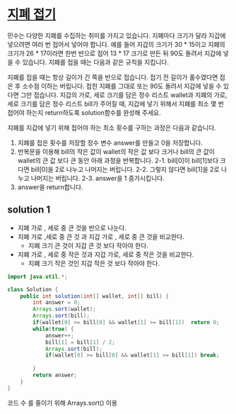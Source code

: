 #  [지폐 접기](https://school.programmers.co.kr/learn/courses/30/lessons/340199?language=java)

민수는 다양한 지폐를 수집하는 취미를 가지고 있습니다. 지폐마다 크기가 달라 지갑에 넣으려면 여러 번 접어서 넣어야 합니다. 예를 들어 지갑의 크기가 30 * 15이고 지폐의 크기가 26 * 17이라면 한번 반으로 접어 13 * 17 크기로 만든 뒤 90도 돌려서 지갑에 넣을 수 있습니다. 지폐를 접을 때는 다음과 같은 규칙을 지킵니다.

지폐를 접을 때는 항상 길이가 긴 쪽을 반으로 접습니다.
접기 전 길이가 홀수였다면 접은 후 소수점 이하는 버립니다.
접힌 지폐를 그대로 또는 90도 돌려서 지갑에 넣을 수 있다면 그만 접습니다.
지갑의 가로, 세로 크기를 담은 정수 리스트 wallet과 지폐의 가로, 세로 크기를 담은 정수 리스트 bill가 주어질 때, 지갑에 넣기 위해서 지폐를 최소 몇 번 접어야 하는지 return하도록 solution함수를 완성해 주세요.

지폐를 지갑에 넣기 위해 접어야 하는 최소 횟수를 구하는 과정은 다음과 같습니다.

1. 지폐를 접은 횟수를 저장할 정수 변수 answer를 만들고 0을 저장합니다.
2. 반복문을 이용해 bill의 작은 값이 wallet의 작은 값 보다 크거나 bill의 큰 값이 wallet의 큰 값 보다 큰 동안 아래 과정을 반복합니다.
   2-1. bill[0]이 bill[1]보다 크다면
   bill[0]을 2로 나누고 나머지는 버립니다.
   2-2. 그렇지 않다면
   bill[1]을 2로 나누고 나머지는 버립니다.
   2-3. answer을 1 증가시킵니다.
3. answer을 return합니다.

## solution 1

- 지폐 가로 , 세로 중 큰 것을 반으로 나눈다.
- 지폐 가로 ,세로 중 큰 것 과 지갑 가로 , 세로 중 큰 것을 비교한다.
  - 지폐 크기 큰 것이 지갑 큰 것 보다 작아야 한다.
- 지폐 가로 , 세로 중 작은 것과 지갑 가로, 세로 중 작은 것을 비교한다.
  - 지폐 크기 작은 것인 지갑 작은 것 보다 작아야 한다.


```java
import java.util.*;

class Solution {
    public int solution(int[] wallet, int[] bill) {
        int answer = 0;
        Arrays.sort(wallet);
        Arrays.sort(bill);
        if(wallet[0] >= bill[0] && wallet[1] >= bill[1])  return 0;
        while(true) {
            answer++;
            bill[1] = bill[1] / 2;
            Arrays.sort(bill);
            if(wallet[0] >= bill[0] && wallet[1] >= bill[1]) break;
            
        }
        return answer;
    }
}
```

코드 수 를 줄이기 위해 Arrays.sort() 이용
